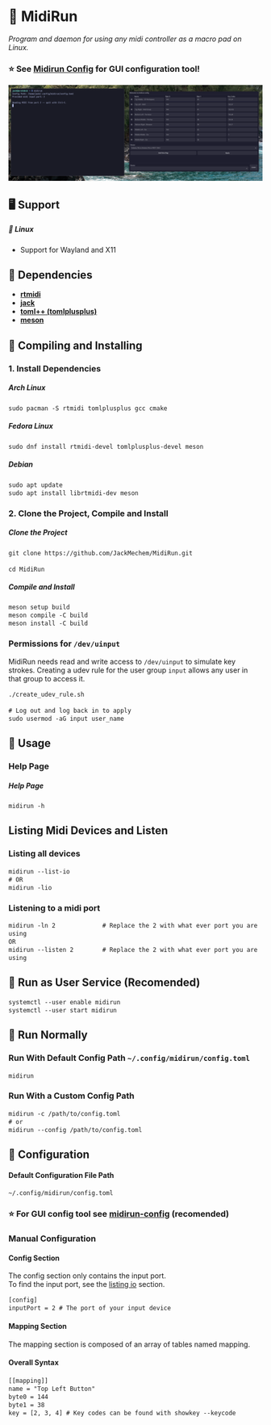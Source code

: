 # :musical_keyboard: MidiRun

_Program and daemon for using any midi controller as a macro pad on Linux._

### :star: See [Midirun Config](https://github.com/JackMechem/midirun-config) for GUI configuration tool!

![demo](./media/demo.png)

## :desktop_computer: Support <a name="support"></a>

##### :penguin: Linux <a name="support-linux"></a>

- Support for Wayland and X11

## :battery: Dependencies <a name="dependencies"></a>

- [**rtmidi**](https://archlinux.org/packages/extra/x86_64/rtmidi/)
- [**jack**](https://jackaudio.org/downloads/)
- [**toml++ (tomlplusplus)**](https://archlinux.org/packages/extra/x86_64/tomlplusplus/)
- [**meson**](https://mesonbuild.com/)

## :electric_plug: Compiling and Installing <a name="comp-and-installing"></a>

### 1. Install Dependencies <a name="cai-1"></a>

##### Arch Linux <a name="cai-1-1"></a>

```
sudo pacman -S rtmidi tomlplusplus gcc cmake
```

##### Fedora Linux <a name="cai-1-2"></a>

```
sudo dnf install rtmidi-devel tomlplusplus-devel meson
```

##### Debian

```
sudo apt update
sudo apt install librtmidi-dev meson
```

### 2. Clone the Project, Compile and Install <a name="cai-2"></a>

##### Clone the Project <a name="cai-2-1"></a>

```
git clone https://github.com/JackMechem/MidiRun.git

cd MidiRun
```

##### Compile and Install <a name="cai-2-4"></a>

```
meson setup build
meson compile -C build
meson install -C build
```

### Permissions for `/dev/uinput`

MidiRun needs read and write access to `/dev/uinput` to simulate key strokes. Creating a udev rule for the user group `input` allows any user in that group to access it.

```
./create_udev_rule.sh

# Log out and log back in to apply
sudo usermod -aG input user_name
```

## :wrench: Usage <a name="usage"></a>

### Help Page <a name="help-page"></a>

##### Help Page

```
midirun -h
```

## Listing Midi Devices and Listen <a name="listing-io"></a>

### Listing all devices <a name="listing-io-1"></a>

```
midirun --list-io
# OR
midirun -lio
```

### Listening to a midi port <a name="listing-io-2"></a>

```
midirun -ln 2             # Replace the 2 with what ever port you are using
OR
midirun --listen 2        # Replace the 2 with what ever port you are using
```

## :car: Run as User Service (Recomended)

```
systemctl --user enable midirun
systemctl --user start midirun
```

## :taxi: Run Normally <a name="running"></a>

### Run With Default Config Path `~/.config/midirun/config.toml`

```
midirun
```

### Run With a Custom Config Path <a name="running-custom"></a>

```
midirun -c /path/to/config.toml
# or
midirun --config /path/to/config.toml
```

## :wrench: Configuration <a name="configuration"></a>

#### Default Configuration File Path <a name="configuration-default-path"></a>

```
~/.config/midirun/config.toml
```

### :star: For GUI config tool see [**midirun-config**](https://github.com/JackMechem/midirun-config) (recomended)

### Manual Configuration

#### Config Section <a name="configuration-config"></a>

The config section only contains the input port.<br />
To find the input port, see the [listing io](#listing-io-1) section.

```
[config]
inputPort = 2 # The port of your input device
```

#### Mapping Section <a name="configuration-mapping"></a>

The mapping section is composed of an array of tables named mapping. <br />

#### Overall Syntax <a name="configuration-mapping-syntax"></a>

```
[[mapping]]
name = "Top Left Button"
byte0 = 144
byte1 = 38
key = [2, 3, 4] # Key codes can be found with showkey --keycode
```
